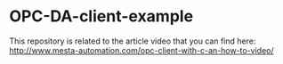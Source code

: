 # OPC-DA-client-example

This repository is related to the article video that you can find here: http://www.mesta-automation.com/opc-client-with-c-an-how-to-video/
